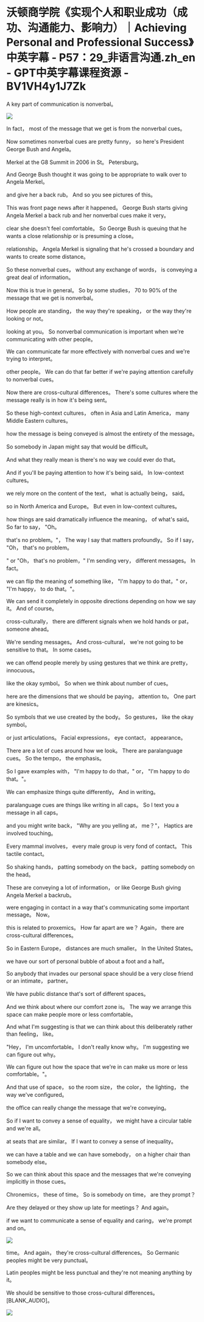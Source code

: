 # 沃顿商学院《实现个人和职业成功（成功、沟通能力、影响力）｜Achieving Personal and Professional Success》中英字幕 - P57：29_非语言沟通.zh_en - GPT中英字幕课程资源 - BV1VH4y1J7Zk

 A key part of communication is nonverbal。

![](img/993e0852022ac23a1931853823c66560_1.png)

 In fact， most of the message that we get is from the nonverbal cues。

 Now sometimes nonverbal cues are pretty funny， so here's President George Bush and Angela。

 Merkel at the G8 Summit in 2006 in St。 Petersburg。

 And George Bush thought it was going to be appropriate to walk over to Angela Merkel。

 and give her a back rub。 And so you see pictures of this。

 This was front page news after it happened。 George Bush starts giving Angela Merkel a back rub and her nonverbal cues make it very。

 clear she doesn't feel comfortable。 So George Bush is queuing that he wants a close relationship or is presuming a close。

 relationship。 Angela Merkel is signaling that he's crossed a boundary and wants to create some distance。

 So these nonverbal cues， without any exchange of words， is conveying a great deal of information。

 Now this is true in general。 So by some studies， 70 to 90% of the message that we get is nonverbal。

 How people are standing， the way they're speaking， or the way they're looking or not。

 looking at you。 So nonverbal communication is important when we're communicating with other people。

 We can communicate far more effectively with nonverbal cues and we're trying to interpret。

 other people。 We can do that far better if we're paying attention carefully to nonverbal cues。

 Now there are cross-cultural differences。 There's some cultures where the message really is in how it's being sent。

 So these high-context cultures， often in Asia and Latin America， many Middle Eastern cultures。

 how the message is being conveyed is almost the entirety of the message。

 So somebody in Japan might say that would be difficult。

 And what they really mean is there's no way we could ever do that。

 And if you'll be paying attention to how it's being said。 In low-context cultures。

 we rely more on the content of the text， what is actually being， said。

 so in North America and Europe。 But even in low-context cultures。

 how things are said dramatically influence the meaning， of what's said。 So far to say， "Oh。

 that's no problem。"， The way I say that matters profoundly。 So if I say， "Oh， that's no problem。

" or "Oh， that's no problem，" I'm sending very， different messages。 In fact。

 we can flip the meaning of something like， "I'm happy to do that，" or， "I'm happy， to do that。"。

 We can send it completely in opposite directions depending on how we say it。 And of course。

 cross-culturally， there are different signals when we hold hands or pat， someone ahead。

 We're sending messages。 And cross-cultural， we're not going to be sensitive to that。 In some cases。

 we can offend people merely by using gestures that we think are pretty， innocuous。

 like the okay symbol。 So when we think about number of cues。

 here are the dimensions that we should be paying， attention to。 One part are kinesics。

 So symbols that we use created by the body。 So gestures， like the okay symbol。

 or just articulations。 Facial expressions， eye contact， appearance。

 There are a lot of cues around how we look。 There are paralanguage cues。 So the tempo， the emphasis。

 So I gave examples with， "I'm happy to do that，" or， "I'm happy to do that。"。

 We can emphasize things quite differently。 And in writing。

 paralanguage cues are things like writing in all caps。 So I text you a message in all caps。

 and you might write back， "Why are you yelling at， me？"， Haptics are involved touching。

 Every mammal involves， every male group is very fond of contact。 This tactile contact。

 So shaking hands， patting somebody on the back， patting somebody on the head。

 These are conveying a lot of information， or like George Bush giving Angela Merkel a backrub。

 were engaging in contact in a way that's communicating some important message。 Now。

 this is related to proxemics。 How far apart are we？ Again， there are cross-cultural differences。

 So in Eastern Europe， distances are much smaller。 In the United States。

 we have our sort of personal bubble of about a foot and a half。

 So anybody that invades our personal space should be a very close friend or an intimate， partner。

 We have public distance that's sort of different spaces。

 And we think about where our comfort zone is。 The way we arrange this space can make people more or less comfortable。

 And what I'm suggesting is that we can think about this deliberately rather than feeling， like。

 "Hey， I'm uncomfortable。 I don't really know why。 I'm suggesting we can figure out why。

 We can figure out how the space that we're in can make us more or less comfortable。"。

 And that use of space， so the room size， the color， the lighting， the way we've configured。

 the office can really change the message that we're conveying。

 So if I want to convey a sense of equality， we might have a circular table and we're all。

 at seats that are similar。 If I want to convey a sense of inequality。

 we can have a table and we can have somebody， on a higher chair than somebody else。

 So we can think about this space and the messages that we're conveying implicitly in those cues。

 Chronemics， these of time。 So is somebody on time， are they prompt？

 Are they delayed or they show up late for meetings？ And again。

 if we want to communicate a sense of equality and caring， we're prompt and on。



![](img/993e0852022ac23a1931853823c66560_3.png)

 time。 And again， they're cross-cultural differences。 So Germanic peoples might be very punctual。

 Latin peoples might be less punctual and they're not meaning anything by it。

 We should be sensitive to those cross-cultural differences。 [BLANK_AUDIO]。



![](img/993e0852022ac23a1931853823c66560_5.png)
